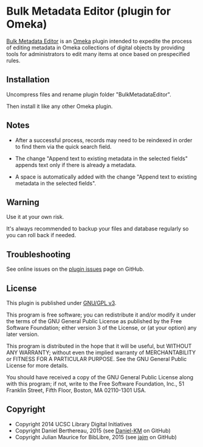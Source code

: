 Bulk Metadata Editor (plugin for Omeka)
=======================================

[Bulk Metadata Editor] is an [Omeka] plugin intended to expedite the process of
editing metadata in Omeka collections of digital objects by providing tools for
administrators to edit many items at once based on prespecified rules.


Installation
------------

Uncompress files and rename plugin folder "BulkMetadataEditor".

Then install it like any other Omeka plugin.


Notes
-----

- After a successful process, records may need to be reindexed in order to find
them via the quick search field.

- The change "Append text to existing metadata in the selected fields" appends
text only if there is already a metadata.
- A space is automatically added with the change "Append text to existing metadata in the selected fields".


Warning
-------

Use it at your own risk.

It's always recommended to backup your files and database regularly so you can
roll back if needed.


Troubleshooting
---------------

See online issues on the [plugin issues] page on GitHub.


License
-------

This plugin is published under [GNU/GPL v3].

This program is free software; you can redistribute it and/or modify it under
the terms of the GNU General Public License as published by the Free Software
Foundation; either version 3 of the License, or (at your option) any later
version.

This program is distributed in the hope that it will be useful, but WITHOUT
ANY WARRANTY; without even the implied warranty of MERCHANTABILITY or FITNESS
FOR A PARTICULAR PURPOSE. See the GNU General Public License for more
details.

You should have received a copy of the GNU General Public License along with
this program; if not, write to the Free Software Foundation, Inc.,
51 Franklin Street, Fifth Floor, Boston, MA 02110-1301 USA.


Copyright
---------

* Copyright 2014 UCSC Library Digital Initiatives
* Copyright Daniel Berthereau, 2015 (see [Daniel-KM] on GitHub)
* Copyright Julian Maurice for BibLibre, 2015 (see [jajm] on GitHub)


[Bulk Metadata Editor]: https://github.com/UCSCLibrary/BulkMetadataEditor
[Omeka]: http://omeka.org
[plugin issues]: https://github.com/UCSCLibrary/BulkMetadataEditor/Issues
[GNU/GPL v3]: https://www.gnu.org/licenses/gpl-3.0.html
[Daniel-KM]: https://github.com/Daniel-KM
[jajm]: https://github.com/jajm
